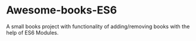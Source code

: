 # Awesome-books-ES6
A small books project with functionality of adding/removing books with the help of ES6 Modules.
